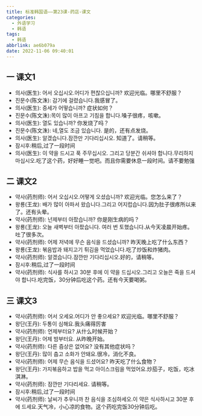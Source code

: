 ```yaml
---
title: 标准韩国语——第23课-药店-课文
categories:
  - 外语学习
  - 韩语
tags:
  - 韩语
abbrlink: ae6b079a
date: 2022-11-06 09:40:01
---
```

## 一 课文1

* 의사(医生): 어서 오십시오.어디가 편찮으십니까? 欢迎光临。哪里不舒服？
* 진문수(陈文洙): 감기에 걸렸습니다.我感冒了。
* 의사(医生): 증세가 어떻습니까? 症状如何？
* 진문수(陈文洙):목이 많이 아프고 기침을 합니다.嗓子很疼，咳嗽。
* 의사(医生): 열도 있습니까? 你发烧了吗？
* 진문수(陈文洙): 네,열도 조금 있습니다. 是的，还有点发烧。
* 의사(医生): 알겠습니다.잠깐만 기다리십시오. 知道了。请稍等。
* 잠시후:稍后,过了一段时间
* 의사(医生):  이 약을 드시고 푹 주무십시오. 그리고 당분간 쉬셔야 합니다.무리하지 마십시오.吃了这个药，好好睡一觉吧。而且你需要休息一段时间。请不要勉强

<!--more-->

## 二 课文2

* 약사(药剂师): 어서 오십시오.어떻게 오셨습니까? 欢迎光临。您怎么来了？
* 왕룡(王龙): 배가 많이 아파서 왔습니다.그리고 어지럽습니다.因为肚子很疼所以来了。还有头晕。
* 약사(药剂师):  넌제부터 아팠습니까? 你是刚生病的吗？
* 왕룡(王龙):  오늘 새벽부터 아팠습니다. 여러 번 토했습니다.从今天凌晨开始疼。吐了很多次。
* 약사(药剂师):  어제 저녁에 무슨 음식을 드셨습니까? 昨天晚上吃了什么东西？
* 왕룡(王龙):  볶음밥과 돼지고기 튀김을 먹었습니다.吃了炒饭和炸猪肉。
* 약사(药剂师): 알겠습니다.잠깐만 기다리십시오.好的，请稍等。
* 잠시후:稍后,过了一段时间
* 약사(药剂师): 식사를 하시고 30분 후에 이 약을 드십시오.그리고 오늘은 죽을 드셔야 합니다.吃完饭，30分钟后吃这个药。还有今天要喝粥。

## 三 课文3

* 약사(药剂师): 어서 오세요.어디가 안 좋으세요? 欢迎光临。哪里不舒服？
* 왕단(王丹): 두통이 심해요.我头痛得厉害
* 약사(药剂师): 언제부터요? 从什么时候开始？
* 왕단(王丹): 어제 밤부터요. 从昨晚开始。
* 약사(药剂师): 다른 즘상은 없어요? 没有其他症状吗？
* 왕단(王丹): 많이 춥고 소화가 안돼요.很冷，消化不良。
* 약사(药剂师): 어제 무슨 음식을 드셨어요? 昨天吃了什么食物？
* 왕단(王丹): 가지볶음하고 밥을 먹고 아이스크림을 먹었어요.炒茄子，吃饭，吃冰淇淋。
* 약사(药剂师): 잠깐만 기다리세요. 请稍等。
* 잠시후:稍后,过了一段时间
* 약사(药剂师):  날씨가 추우니까 찬 음식을 조심하세오.이 약은 식사하시고 30분 후에 드세요.天气冷，小心凉的食物。这个药吃完饭30分钟后吃。

